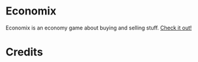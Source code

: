 # Economix

Economix is an economy game about buying and selling stuff. [Check it out!](https://economix.proplayer919.dev)

# Credits
